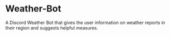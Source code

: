# Weather-Bot
A Discord Weather Bot that gives the user information on weather reports in their region and suggests helpful measures.

